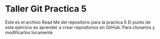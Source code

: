 # Taller Git Practica 5
Este es el archivo Read Me del repositorio para la practica 5
El punto de este ejercicio es aprender a crear repositorios en GitHub.
Para clonarlos y modificarlos locamente